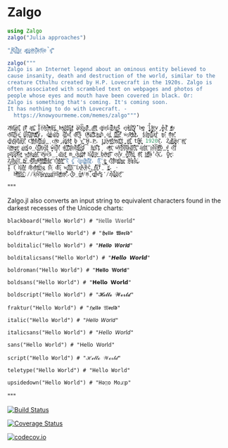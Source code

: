 # Zalgo

```julia
using Zalgo
zalgo("Julia approaches")

"J̳̋ͪ︡ų̔l̲̮̲̏̆͋i͖͈̬̭ͭ̄a̬ͯ a̖̖̝ͬͨ͢p̘͓̣̄̕p̯ͥ̍͘r̯ͧ̄o̘̖̮͌̚ã͔̍ͣc̗ͪh̨͗︢e̚s̡̡︡ͮ͐"
```


```julia
zalgo("""
Zalgo is an Internet legend about an ominous entity believed to
cause insanity, death and destruction of the world, similar to the
creature Cthulhu created by H.P. Lovecraft in the 1920s. Zalgo is
often associated with scrambled text on webpages and photos of
people whose eyes and mouth have been covered in black. Or:
Zalgo is something that's coming. It's coming soon.
It has nothing to do with Lovecraft. -
  https://knowyourmeme.com/memes/zalgo""")

Z̯͗ͮ̃ͣa̖ͬl̢͍͐͞g̣͖ͩó͓͚͒̋ į̜͞s̖̽͊︢ͩ ȧ̝̙̜ͦn͖̤̪̅︡̑ I̞̎n̤̅t̬̆ͬ͑ḛ͕͒͋̉ṟͤͮͫn̢̰̎̓ͥe̝̯̹︢͟t͓̹̤̋ lͯe͎ͮͮ̕g̬̝̬̲͑̐e͖̪͌̄n̢̘̭͒︢ḑ̹͓ͬ̎ͯ a̺̅b̽͜͡ō̰͔̻̮ų̘̜͊̑̒t̃ͮ︢͜ a̰̩̤ͯ̆͠n̢͖̽̆̃ͣ o͚̬͔̹ͪ͑m̝̀ͧȋ̱̺̎̌n͔̖͈͋ͥ̂o̱ͯ̒u̬̰̥̲ͥs̘̄̆̕ e̙̘̙͗n̝͋ͮ͢t͍̭͗ị͋͟ț̜͑̒̑͞ÿ̤̟̹̄̓ b̩ͮe̼̹͘l̼̟̯̊ị͖̼ͤ︠e͙͔̅v̡̰̖̍ē̙̙̎d̙̤͌ t̳̥ͧͩͭ̕o̠ͨ
c͖ͪͨ͞a︡̌̕͢ȗ̝̺̐ͥ͘s̩̅e̺̹̱͛ i̧̺̙͔̔͝n̻︠̀͡s̬̝͋̄a̳̘̻̋͞n̟̏͞i̪̲͗ͣͨͯt̨̖̔̊̑͒y̘̌, d̡̩̪̄͜ě̪̫a̱͙̞͛t͍h̭̥̔ â͇̘̙̑͊n̥̽d̯͐̐͡ ḑ̠̍ͨ̄͝ẽ͙̰̉̚s̙̗̏̚t̻͝r̘ͧͤ̇ͧú͉̪͝c͓̜͓͒̎ͩt̺̑ï̳̼ͣo͙̞͖̪︡ṅ̩̦ ȯ̩͎̬̼f̧̹̠͉̈ t̳̫͊̄͠h̳͇̠̋͋͞e̤̟͌ͭ̚ ẇ͔o̠ͨ̆͊r͖̭͕ͨͯ͘l̫ͣ͜d̙͕ͧͭ, s̼̔i͙̱͋m̪̞i̭͇̐͛̔l̲̩̏̋̉͝ä̢͉ͤr̖̦̽ t͕͚ͧo̦͛̑ t̮ͫ̑h̭ͯe͎̦̹͐̎͊
c̨̪ͮ̎̍r̲͑̀̀ȩ̝̰ͥ̎̈ä̹̖t̥︢̽̏͟u̠͋ͨ̕͢r̨̻̟͛e̥̎︠̐̓ C͖͌ͧţ̠̈ͦ̔̕ḫ̱̄ͣ̇͛ù̬ͭ͝l̯̝̟̐̊͟h̦́͢͟ú̪̳̜ c͕r̜̼̄ͦ̕e̡̕ḁ͐t͚̮̣͚̽e̥̊̒ͯd͙̮͎͑ͪ̄ b̭͘y̫̗͉︡͞ H̹̮̍.P̫̤ͧ. L̞̳͓̍ͭo͖͍ͥ︢v̘͉ͫ͞e̳͙͌͟c̠ͭ̌r̫ͭͤa̼̜͑͝f̪̜͛͟ṫ̪̤̪ i̮̼̺ͨ͝n̺̭̆͋͘ t̨̠̫̦̐h͉̗ͭͯĕ͍̼̟̮̀ 1920s̭͐̽︠. Z̟̩̃͜a͇͍ͮ͒l̰̻̜︠͡g̭̮ͧo̹ͬ͞ i̭͗ͣs̬͓̄ͯ̃
ȍ̧̯͐f̹̟̭ͮͦt̗ͯe̡̥͚ͮn̬̼̖ͫ a̺̤̲͑s͓̦ͪs̪̠̯̋o̲̔c̨͉ͨi͇͛͋͊a̤︢ͪ︢t̹̱͑e͙̜̮͑̚ḏ͓̭ͦ͛ w̟̠̋i̭͝t͉̬̝̀͛h͎ͬ͛͊ s̯̻̽ͧ͘c͇̹͠͡͝r̥̝̐͞ą̰︡̑m̤̒͋͘b̫͍̲︠̍ͥl͇͈̻͋͊͝e͈͈̺͗̍d̥̠̅͡ t̲̄ͥ̍͜ȩ̜̇͗x̤͋̋̒̅t̺̩̚ o͉̻ͩͫn̢̠̒͞ w̼̔̈̎ͪe͎̝̗͒̍͠b̰̏͐̚p̖͕̎︢ͨ̋ã̭g͍̲̽̃̕͝e̙͈̐̅͗̚s̜̙̼̫͞͡ ā̰̍͢n͉̯͒͞ḑ̦̤͝ p͖̚h̭̽͠o̺̅ͮ͢t͈︢̅ͫ̕ô̞̳̩s̮ͭ͛ͨ o͖͑̇ͥ͒f̥̓
p̤͗ê̢̝͈͓̊o͓̟︢̅p̩̣̉̄ͧ̓l̮︠︢̔̚e̺̩̞ͣ͐ͤ w̰̺̙ͯ̊h͙ͩ̔o̗̪͚͘s͔̙̯ͨ̽̕ḙ̢̐ͨ̓͠ ě̞ͩÿ̝̌e̗︡s̲̮̽ a̽͟͜n̗̦̏͐d͇̖ͤ̕ m̳̋o͖͍̩͐ͬ͟u̬͕̯͗t̢͕̪͐̉h̜ͧ̂ͫ h̨͒a̡͚͚͌̚v̺̙͝e͍ͧ͘͟ b̰̕e̙̲ͫ︠e̞̖̟̯ͭ͠n̰̂͊͝ c̗ͧo̺͒͒v̲̙̫̋̐e̻̮͐͡r̯͋͒͝e̞ͯ︠͢d͉̺̈ i̗͔︡ͩ͞n̩̟͎͔͛̎ b͓͉̳̩ͣ̑ļ͔̝̘ͫ͋ä̩̍̒ċ͙́̏k͊͟. O̟̯̕r͕̖͙̤ͣ͘:
Ź͖̹ā̖̩͌l̮̝ͨg̹̎͢õ̠̇̊͜ i̫̪͑ͯş͕̀ͦ̚͟ s̮̯ͩ̐͝͡ǫ̩ͬ͒m̳ͥ̊ͪ︡e̙͙͌ͬ͟t̗͖ͦ̑͝ẖ̪͇ͫ̎i̜͈ͣ̋͋͘ṋ͍ͦ̇͊̕g̼ͯ͞ ť͙͒͟h͇͈̐ͤͤ̕a͖͐̽̈̎t̜͇ͩ̒͝'s̘̃︢̄ c̼̖̉͡o̹͕̭͗̌͜m̘͈͚̎̓︡i̥̭ͧ̓͢n͌͗̑ĝ̘ͦ̆. I̗͋̎t̲͛'s̞̙̺͇̈ͧ ċ̘̐̏͟͝o̧͗͋ͤ͞m̝̜͕̫ͧ͞i͍͎̞︡͢n̺ͮg̨̹ͦ s̻̲̋̏ͪő̢̫ͧ̀o̡̒̔͋̽n̪͍̕.
I̜̙̅͡t͔͎͒ h̨̻͑͛a̺͌͊̕s̻̰ͩ̓̇ ň͓ͣ͌o͉t̝̽ͦh̠̦͕ͫͥi͚̕͢͞n̖g͎ ṯ︡̈̈̚o͙̍ d̫ͨ͌ȍ̟͈̂ w̥̬̝︡i̯͒͗t͇̋ḩ̖︢͝ L̤̇ͮǫ̰ͣ̎̑̀v̞͙̚ě̩̃c̢̋r̳︡ͨ̐͒a̰̗̻͙͋ḟ̤̚͡t̻̪̳ͩ. -
  h͉ͩͭ̚t̊ͨ͡t̳ͮp͉͕͇̂̽s̯͕͇̽̎̕://k̝̤͐̇n̦︠̀͞ȏ̻̭͜ẁ̹̥̗̱y͕ͭ͢o̰͚͟͢u̡͙͖ͨȓ͈︡m͎͊︢̓ę͇︡͑ͤͫm̲͔̟ͫe͉͛͌̚.c̺͉͊͋o̝̲̣̽m̳̳ͣͣͩ/ṃ̬̓͡e͎͍̟̪ͨm̝̻̎̏e͒ͯs̟̮̼̒/z͙̦̝ͤ͒̀a̢͙̓͒l̨̰͉̋g͎̀͐̃͘o̺ͫ͐͠

```

"""

Zalgo.jl also converts an input string to equivalent characters found
in the darkest recesses of the Unicode charts:

```
blackboard("Hello World") # "ℍ𝕖𝕝𝕝𝕠 𝕎𝕠𝕣𝕝𝕕"

boldfraktur("Hello World") # "𝕳𝖊𝖑𝖑𝖔 𝖂𝖔𝖗𝖑𝖉"

bolditalic("Hello World") # "𝑯𝒆𝒍𝒍𝒐 𝑾𝒐𝒓𝒍𝒅"

bolditalicsans("Hello World") # "𝙃𝙚𝙡𝙡𝙤 𝙒𝙤𝙧𝙡𝙙"

boldroman("Hello World") # "𝐇𝐞𝐥𝐥𝐨 𝐖𝐨𝐫𝐥𝐝"

boldsans("Hello World") # "𝗛𝗲𝗹𝗹𝗼 𝗪𝗼𝗿𝗹𝗱"

boldscript("Hello World") # "𝓗𝓮𝓵𝓵𝓸 𝓦𝓸𝓻𝓵𝓭"

fraktur("Hello World") # "ℌ𝖊𝖑𝖑𝖔 𝔚𝖔𝖗𝖑𝖉"

italic("Hello World") # "𝐻𝑒𝑙𝑙𝑜 𝑊𝑜𝑟𝑙𝑑"

italicsans("Hello World") # "𝘏𝘦𝘭𝘭𝘰 𝘞𝘰𝘳𝘭𝘥"

sans("Hello World") # "𝖧𝖾𝗅𝗅𝗈 𝖶𝗈𝗋𝗅𝖽"

script("Hello World") # "ℋℯ𝓁𝓁ℴ 𝒲ℴ𝓇𝓁𝒹"

teletype("Hello World") # "𝙷𝚎𝚕𝚕𝚘 𝚆𝚘𝚛𝚕𝚍"

upsidedown("Hello World") # "Hǝןןo Moɹןp"

```
"""

[![Build Status](https://travis-ci.com/cormullion/Zalgo.jl.svg?branch=master)](https://travis-ci.com/cormullion/Zalgo.jl)

[![Coverage Status](https://coveralls.io/repos/cormullion/Zalgo.jl/badge.svg?branch=master&service=github)](https://coveralls.io/github/cormullion/Zalgo.jl?branch=master)

[![codecov.io](http://codecov.io/github/cormullion/Zalgo.jl/coverage.svg?branch=master)](http://codecov.io/github/cormullion/Zalgo.jl?branch=master)
